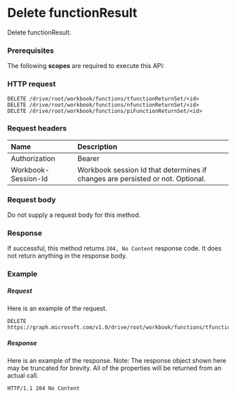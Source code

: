 # Delete functionResult

Delete functionResult.
### Prerequisites
The following **scopes** are required to execute this API: 
### HTTP request
<!-- { "blockType": "ignored" } -->
```http
DELETE /drive/root/workbook/functions/tfunctionReturnSet/<id>
DELETE /drive/root/workbook/functions/nfunctionReturnSet/<id>
DELETE /drive/root/workbook/functions/piFunctionReturnSet/<id>

```
### Request headers
| Name       | Description|
|:---------------|:----------|
| Authorization  | Bearer <code>|
| Workbook-Session-Id  | Workbook session Id that determines if changes are persisted or not. Optional.|

### Request body
Do not supply a request body for this method.


### Response
If successful, this method returns `204, No Content` response code. It does not return anything in the response body.

### Example
##### Request
Here is an example of the request.
<!-- {
  "blockType": "request",
  "name": "delete_functionresult"
}-->
```http
DELETE https://graph.microsoft.com/v1.0/drive/root/workbook/functions/tfunctionReturnSet/<id>
```
##### Response
Here is an example of the response. Note: The response object shown here may be truncated for brevity. All of the properties will be returned from an actual call.
<!-- {
  "blockType": "response",
  "truncated": true
} -->
```http
HTTP/1.1 204 No Content
```

<!-- uuid: 8fcb5dbc-d5aa-4681-8e31-b001d5168d79
2015-10-25 14:57:30 UTC -->
<!-- {
  "type": "#page.annotation",
  "description": "Delete functionResult",
  "keywords": "",
  "section": "documentation",
  "tocPath": ""
}-->
